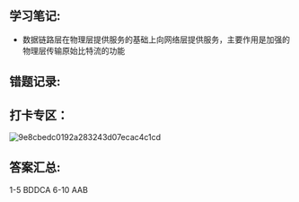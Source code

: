 ## 学习笔记:

- 数据链路层在物理层提供服务的基础上向网络层提供服务，主要作用是加强的物理层传输原始比特流的功能

## 错题记录:



## 打卡专区：
![9e8cbedc0192a283243d07ecac4c1cd](https://user-images.githubusercontent.com/68007558/180392496-b0bb1d59-99c1-4f12-a1a6-82b6cde35f7b.jpg)


## 答案汇总: 

1-5 BDDCA
6-10 AAB

